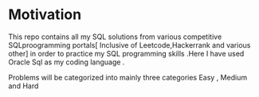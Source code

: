 # Motivation
This repo contains all my SQL solutions from various competitive SQLproogramming portals[ Inclusive of Leetcode,Hackerrank and various other] in order to practice my SQL programming skills .Here I have used Oracle Sql as my coding language .

Problems will be categorized into mainly three categories Easy , Medium and Hard 
